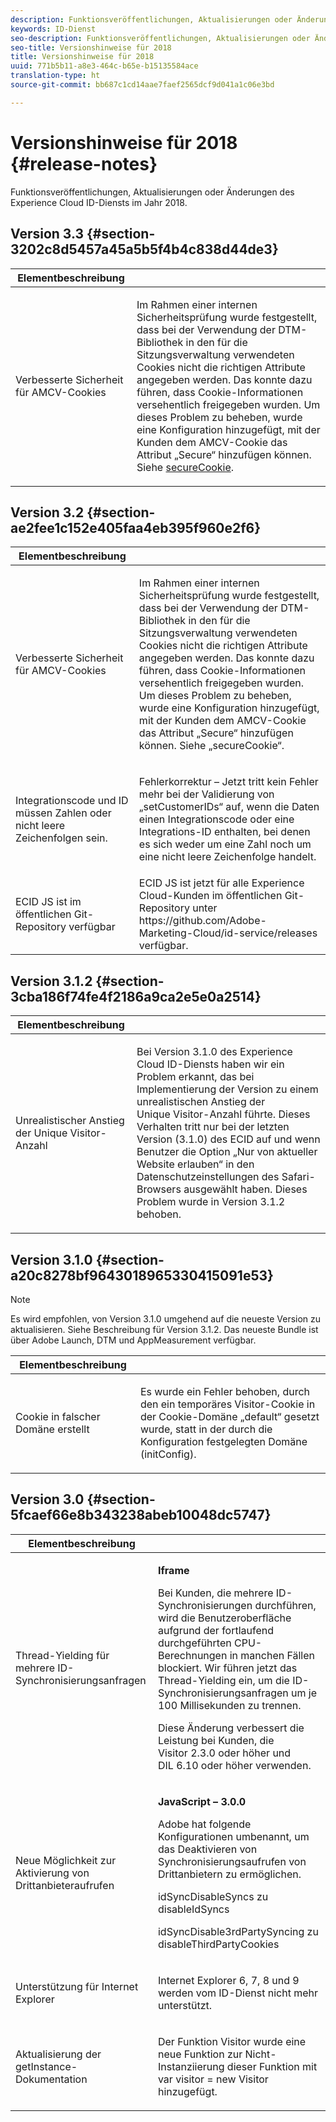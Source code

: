 ```yaml
---
description: Funktionsveröffentlichungen, Aktualisierungen oder Änderungen des Experience Cloud ID-Diensts im Jahr 2018.
keywords: ID-Dienst
seo-description: Funktionsveröffentlichungen, Aktualisierungen oder Änderungen des Experience Cloud ID-Diensts im Jahr 2018.
seo-title: Versionshinweise für 2018
title: Versionshinweise für 2018
uuid: 771b5b11-a8e3-464c-b65e-b15135584ace
translation-type: ht
source-git-commit: bb687c1cd14aae7faef2565dcf9d041a1c06e3bd

---
```



# Versionshinweise für 2018 {#release-notes}

Funktionsveröffentlichungen, Aktualisierungen oder Änderungen des Experience Cloud ID-Diensts im Jahr 2018.

## Version 3.3 {#section-3202c8d5457a45a5b5f4b4c838d44de3}

<table id="table_201417BD540E4EE69911AABE9BF77509"> 
 <thead> 
  <tr> 
   <th colname="col1" class="entry"> Elementbeschreibung </th> 
   <th colname="col2" class="entry"> </th> 
  </tr>
 </thead>
 <tbody> 
  <tr> 
   <td colname="col1"> <p>Verbesserte Sicherheit für AMCV-Cookies </p> </td> 
   <td colname="col2"> <p>Im Rahmen einer internen Sicherheitsprüfung wurde festgestellt, dass bei der Verwendung der DTM-Bibliothek in den für die Sitzungsverwaltung verwendeten Cookies nicht die richtigen Attribute angegeben werden. Das konnte dazu führen, dass Cookie-Informationen versehentlich freigegeben wurden. Um dieses Problem zu beheben, wurde eine Konfiguration hinzugefügt, mit der Kunden dem AMCV-Cookie das Attribut „Secure“ hinzufügen können. Siehe <a href="https://marketing.adobe.com/resources/help/de_DE/mcvid/mcvid-securecookie.html" format="https" scope="external">secureCookie</a>. </p> </td> 
  </tr> 
 </tbody> 
</table>

## Version 3.2 {#section-ae2fee1c152e405faa4eb395f960e2f6}

<table id="table_6546F5C74E4742E4B5E9793BCEAB66FA"> 
 <thead> 
  <tr> 
   <th colname="col1" class="entry"> Elementbeschreibung </th> 
   <th colname="col2" class="entry"> </th> 
  </tr>
 </thead>
 <tbody> 
  <tr> 
   <td colname="col1"> <p>Verbesserte Sicherheit für AMCV-Cookies </p> </td> 
   <td colname="col2"> <p>Im Rahmen einer internen Sicherheitsprüfung wurde festgestellt, dass bei der Verwendung der DTM-Bibliothek in den für die Sitzungsverwaltung verwendeten Cookies nicht die richtigen Attribute angegeben werden. Das konnte dazu führen, dass Cookie-Informationen versehentlich freigegeben wurden. Um dieses Problem zu beheben, wurde eine Konfiguration hinzugefügt, mit der Kunden dem AMCV-Cookie das Attribut „Secure“ hinzufügen können. Siehe „secureCookie“. </p> </td> 
  </tr> 
  <tr> 
   <td colname="col1"> <p>Integrationscode und ID müssen Zahlen oder nicht leere Zeichenfolgen sein. </p> </td> 
   <td colname="col2"> <p>Fehlerkorrektur – Jetzt tritt kein Fehler mehr bei der Validierung von „setCustomerIDs“ auf, wenn die Daten einen Integrationscode oder eine Integrations-ID enthalten, bei denen es sich weder um eine Zahl noch um eine nicht leere Zeichenfolge handelt. </p> </td> 
  </tr> 
  <tr> 
   <td colname="col1"> ECID JS ist im öffentlichen Git-Repository verfügbar </td> 
   <td colname="col2"> ECID JS ist jetzt für alle Experience Cloud-Kunden im öffentlichen Git-Repository unter https://github.com/Adobe-Marketing-Cloud/id-service/releases verfügbar. </td> 
  </tr> 
 </tbody> 
</table>

## Version 3.1.2 {#section-3cba186f74fe4f2186a9ca2e5e0a2514}

<table id="table_9FA4E20C996746A2A4219C9A0F759AD1"> 
 <thead> 
  <tr> 
   <th colname="col1" class="entry"> Elementbeschreibung </th> 
   <th colname="col2" class="entry"> </th> 
  </tr>
 </thead>
 <tbody> 
  <tr> 
   <td colname="col1"> <p>Unrealistischer Anstieg der Unique Visitor-Anzahl </p> </td> 
   <td colname="col2"> <p>Bei Version 3.1.0 des Experience Cloud ID-Diensts haben wir ein Problem erkannt, das bei Implementierung der Version zu einem unrealistischen Anstieg der Unique Visitor-Anzahl führte. Dieses Verhalten tritt nur bei der letzten Version (3.1.0) des ECID auf und wenn Benutzer die Option „Nur von aktueller Website erlauben“ in den Datenschutzeinstellungen des Safari-Browsers ausgewählt haben. Dieses Problem wurde in Version 3.1.2 behoben. </p> </td> 
  </tr> 
 </tbody> 
</table>

## Version 3.1.0 {#section-a20c8278bf9643018965330415091e53}

>[!NOTE]
>
>Es wird empfohlen, von Version 3.1.0 umgehend auf die neueste Version zu aktualisieren. Siehe Beschreibung für Version 3.1.2. Das neueste Bundle ist über Adobe Launch, DTM und AppMeasurement verfügbar.

<table id="table_512039AFC4D34038B8F116B71EEEE7F6"> 
 <thead> 
  <tr> 
   <th colname="col1" class="entry"> Elementbeschreibung </th> 
   <th colname="col2" class="entry"> </th> 
  </tr>
 </thead>
 <tbody> 
  <tr> 
   <td colname="col1"> <p>Cookie in falscher Domäne erstellt </p> </td> 
   <td colname="col2"> <p>Es wurde ein Fehler behoben, durch den ein temporäres Visitor-Cookie in der Cookie-Domäne „default“ gesetzt wurde, statt in der durch die Konfiguration festgelegten Domäne (initConfig). </p> </td> 
  </tr> 
 </tbody> 
</table>

## Version 3.0 {#section-5fcaef66e8b343238abeb10048dc5747}

<table id="table_7E9224D6CC924A2DB5119171C9DC5443"> 
 <thead> 
  <tr> 
   <th colname="col1" class="entry"> Elementbeschreibung </th> 
   <th colname="col2" class="entry"> </th> 
  </tr>
 </thead>
 <tbody> 
  <tr> 
   <td colname="col1"> <p>Thread-Yielding für mehrere ID-Synchronisierungsanfragen </p> </td> 
   <td colname="col2"> <p><b>Iframe</b> </p> <p>Bei Kunden, die mehrere ID-Synchronisierungen durchführen, wird die Benutzeroberfläche aufgrund der fortlaufend durchgeführten CPU-Berechnungen in manchen Fällen blockiert. Wir führen jetzt das Thread-Yielding ein, um die ID-Synchronisierungsanfragen um je 100 Millisekunden zu trennen. </p> <p>Diese Änderung verbessert die Leistung bei Kunden, die Visitor 2.3.0 oder höher und DIL 6.10 oder höher verwenden. </p> </td> 
  </tr> 
  <tr> 
   <td colname="col1"> Neue Möglichkeit zur Aktivierung von Drittanbieteraufrufen </td> 
   <td colname="col2"> <p><b>JavaScript – 3.0.0</b> </p> <p>Adobe hat folgende Konfigurationen umbenannt, um das Deaktivieren von Synchronisierungsaufrufen von Drittanbietern zu ermöglichen. </p> <p>idSyncDisableSyncs zu disableIdSyncs </p> <p>idSyncDisable3rdPartySyncing zu disableThirdPartyCookies </p> </td> 
  </tr> 
  <tr> 
   <td colname="col1"> <p>Unterstützung für Internet Explorer </p> </td> 
   <td colname="col2"> <p>Internet Explorer 6, 7, 8 und 9 werden vom ID-Dienst nicht mehr unterstützt. </p> </td> 
  </tr> 
  <tr> 
   <td colname="col1"> <p>Aktualisierung der getInstance-Dokumentation </p> </td> 
   <td colname="col2"> <p>Der Funktion Visitor wurde eine neue Funktion zur Nicht-Instanziierung dieser Funktion mit var visitor = new Visitor hinzugefügt. </p> </td> 
  </tr> 
 </tbody> 
</table>


